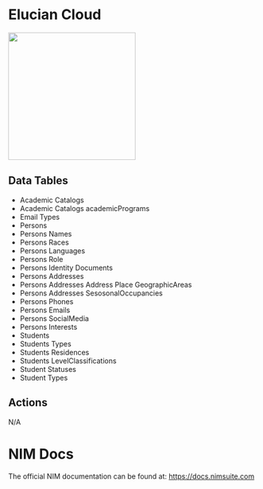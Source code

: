 # Elucian Cloud
<img src="https://github.com/Tools4ever-NIM/NIM-System-REST-Elucian-Cloud/assets/24281600/a7a99f2e-bd49-41c0-a778-1f201099dbaf" width="256px" />

## Data Tables
- Academic Catalogs
- Academic Catalogs academicPrograms
- Email Types
- Persons
- Persons Names
- Persons Races
- Persons Languages
- Persons Role
- Persons Identity Documents
- Persons Addresses
- Persons Addresses Address Place GeographicAreas
- Persons Addresses SesosonalOccupancies
- Persons Phones
- Persons Emails
- Persons SocialMedia
- Persons Interests
- Students
- Students Types
- Students Residences
- Students LevelClassifications
- Student Statuses
- Student Types
  


## Actions
N/A
      
# NIM Docs
The official NIM documentation can be found at: https://docs.nimsuite.com
